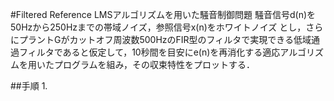 #Filtered Reference LMSアルゴリズムを用いた騒音制御問題
騒音信号d(n)を50Hzから250Hzまでの帯域ノイズ，参照信号x(n)をホワイトノイズ とし，さらにプラントGがカットオフ周波数500HzのFIR型のフィルタで実現できる低域通過フィルタであると仮定して，10秒間を目安にe(n)を再消化する適応アルゴリズムを用いたプログラムを組み，その収束特性をプロットする．

##手順
1. 
